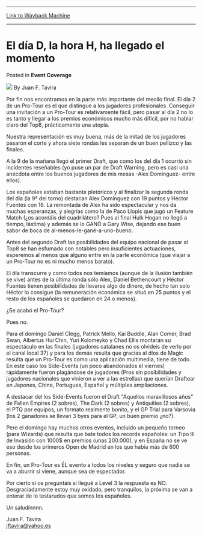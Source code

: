 
---
[Link to Wayback Machine](https://web.archive.org/web/20211202132105/https://magic.wizards.com/en/articles/archive/event-coverage/el-d%C3%ADa-d-la-hora-h-ha-llegado-el-momento-2000-01-01)

[_metadata_:author]:- "Juan F. Tavira"
[_metadata_:description]:- "Por fin nos encontramos en la parte más importante del meollo final. El día 2 de un Pro-Tour es el que distingue a los jugadores profesionales. Conseguir una invitación a un Pro-Tour es relativamente fácil, pero pasar al día 2 no lo es tanto y llegar a los premios económicos mucho más difícil, por no hablar claro del Top8, prácticamente una utopía. Nuestra representación es"
[_metadata_:generator]:- "Drupal 7 (http://drupal.org)"
[_metadata_:node]:- "762236"
[_metadata_:publish_date]:- "2000-01-01"
[_metadata_:source]:- "div-main-content"
[_metadata_:title]:- "El día D, la hora H, ha llegado el momento"
[_metadata_:wayback_capture_timestamp]:- "2021-12-02 13:21:05"
[_metadata_:wayback_raw_url]:- "https://web.archive.org/web/20211202132105id_/https://magic.wizards.com/en/articles/archive/event-coverage/el-d%C3%ADa-d-la-hora-h-ha-llegado-el-momento-2000-01-01"
[_metadata_:wayback_url]:- "https://magic.wizards.com/en/articles/archive/event-coverage/el-d%C3%ADa-d-la-hora-h-ha-llegado-el-momento-2000-01-01"
---


El día D, la hora H, ha llegado el momento
==========================================



 Posted in **Event Coverage**







![](https://media.magic.wizards.com/styles/auth_small/public/generic-avatar-150_548.png)
By Juan F. Tavira











Por fin nos encontramos en la parte más importante del meollo final. El día 2 de un Pro-Tour es el que distingue a los jugadores profesionales. Conseguir una invitación a un Pro-Tour es relativamente fácil, pero pasar al día 2 no lo es tanto y llegar a los premios económicos mucho más difícil, por no hablar claro del Top8, prácticamente una utopía.


Nuestra representación es muy buena, más de la mitad de los jugadores pasaron el corte y ahora siete rondas les separan de un buen pellizco y las finales.


A la 9 de la mañana llegó el primer Draft, que como los del día 1 ocurrió sin incidentes reseñables (yo puse un par de Draft Warning, pero es casi una anécdota entre los buenos jugadores de mis mesas -Alex Domínguez- entre ellos).


Los españoles estaban bastante pletóricos y al finalizar la segunda ronda del día (la 9ª del torno) destacan Alex Domínguez con 19 puntos y Héctor Fuentes con 18. La remontada de Alex ha sido espectacular y nos da muchas esperanzas, y alegrías como la de Paco Llopis que jugó un Feature Match (¿os acordáis del cuadrilátero? Pues al final Hulk Hogan no llegó a tiempo, lástima) y además se lo GANÓ a Gary Wise, dejando ese buen sabor de boca de al-menos-le-gané-a-uno-bueno.


Antes del segundo Draft las posibilidades del equipo nacional de pasar al Top8 se han esfumado con notables pero insuficientes actuaciones, esperemos al menos que alguno entre en la parte económica (que viajar a un Pro-Tour no es ni mucho menos barato).


El día transcurre y como todos nos temíamos (aunque de la ilusión también se vive) antes de la última ronda sólo Alex, Daniel Bethencourt y Héctor Fuentes tienen posibilidades de llevarse algo de dinero, de hecho tan solo Héctor lo consigue (la remuneración económica se situó en 25 puntos y el resto de los españoles se quedaron en 24 o menos).


¿Se acabó el Pro-Tour?


Pues no.


Para el domingo Daniel Clegg, Patrick Mello, Kai Buddle, Alan Comer, Brad Swan, Albertus Hui Chin, Yuri Kolomeyko y Chad Ellis montarán su espectáculo en las finales (jugadores catalanes no os olvideis de verlo por el canal local 37) y para los demás resulta que gracias al díos de Magic resulta que un Pro-Tour es como una aplicación multimedia, tiene de todo. En este caso los Side-Events (un poco abandonados el viernes) rápidamente fueron plagándose de jugadores (Pros sin posibilidades y jugadores nacionales que vinieron a ver a las estrellas) que querían Draftear en Japones, Chino, Portugues, Español y múltiples ampliaciones.


A destacar del los Side-Events fueron el Draft "Aquellos maravillosos años" de Fallen Empires (2 sobres), The Dark (2 sobres) y Antiquities (2 sobres), el PTQ por equipos, un formato realmente bonito, y el GP Trial para Varsovia (los 2 ganadores se llevan 3 byes para el GP, un buen premio ¿no?).


Pero el domingo hay muchos otros eventos, incluido un pequeño torneo (para Wizards) que resulta que bate todos los records españoles: un Tipo III de Invasión con 1000$ en premios (unas 200.000), y en España no se ve eso desde los primeros Open de Madrid en los que había más de 600 personas.


En fin, un Pro-Tour es ÉL evento a todos los niveles y seguro que nadie se va a aburrir si viene, aunque sea de espectador.


Por cierto si os preguntáis si llegué a Level 3 la respuesta es NO. Desgraciadamente estoy muy oxidado, pero tranquilos, la próxima se van a enterar de lo testarudos que somos los españoles.


Un saludínnnn.


Juan F. Tavira  
[jftavira@yahoo.es](mailto:jftavira@yahoo.es)







